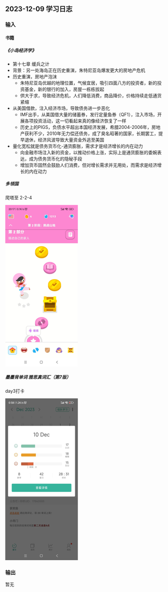 ## 2023-12-09 学习日志

### 输入

#### 书籍

##### 《小岛经济学》

-  第十七章  缓兵之计
  - 背景：另一处海岛正在历史重演，朱特尼亚岛爆发更大的房地产危机
  - 历史重演，房地产泡沫
    - 朱特尼亚岛优越的地理位置，气候宜居，吸引四面八方的投资者，新的投资基金，新的银行的加入，房屋一栋栋拔起
    - 供大于求，导致经济危机，人们降低消费，商品降价，价格持续走低通货紧缩
  - 从美国借款，注入经济市场，导致债务进一步恶化
    - IMF出手，从美国借大量的储蓄券，发行定量鱼券（QF1），注入市场，开展各项投资活动，这一切看起来真的像经济恢复了一样
    - 历史上的PIGS，负债水平超出本国经济发展，希腊2004-2006年，房地产获利不少，2010年无力偿还债务，成了臭名昭著的国家，长期罢工，提早退休，经济风波导致大量资金外逃至美国
  - 量化宽松就是债务货币化-通货膨胀，需求才是经济增长的内在动力
    - 向金融市场注入新的资金，以推动价格上涨，实际上是通货膨胀的委婉表达，成为债务货币化的隐秘手段
    - 增加货币固然会鼓励人们消费，但对增长需求并无用处，而需求是经济增长的内在动力

##### *多领国*

爬塔至 2-2-4

<img src="..\..\2023\img\image-20231210210946801.png" style="zoom:50%;" />

##### 墨墨背单词 雅思真词汇（第7版）

day3打卡

<img src="..\..\2023\img\image-20231211003852749.png" alt="image-20231211003852749" style="zoom:50%;" />

### 输出

暂无

